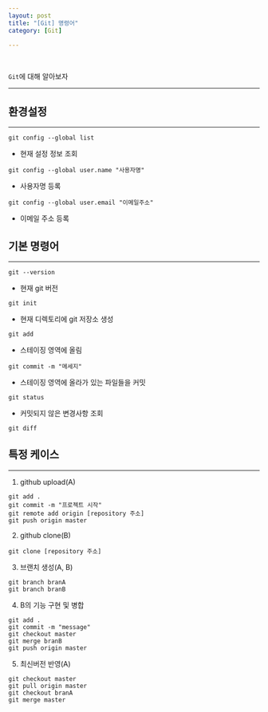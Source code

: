 ```yaml
---
layout: post
title: "[Git] 명령어"
category: [Git]

---
```

<br>

`Git`에 대해 알아보자
<!-- more -->

<hr>

## 환경설정
---
`git config --global list`  
-  현재 설정 정보 조회

`git config --global user.name "사용자명"`
- 사용자명 등록

`git config --global user.email "이메일주소"`
- 이메일 주소 등록


## 기본 명령어
---
`git --version`
- 현재 git 버전

`git init`
- 현재 디렉토리에 git 저장소 생성

`git add`
- 스테이징 영역에 올림

`git commit -m "메세지"`
- 스테이징 영역에 올라가 있는 파일들을 커밋

`git status`
- 커밋되지 않은 변경사항 조회

`git diff`


## 특정 케이스
---
1. github upload(A)
```
git add .
git commit -m "프로젝트 시작"
git remote add origin [repository 주소]
git push origin master
```

2. github clone(B)
```
git clone [repository 주소]
```

3. 브랜치 생성(A, B)
```
git branch branA
git branch branB
```

4. B의 기능 구현 및 병합
```
git add .
git commit -m "message"
git checkout master
git merge branB
git push origin master
```

5. 최신버전 반영(A)
```
git checkout master
git pull origin master
git checkout branA
git merge master
```